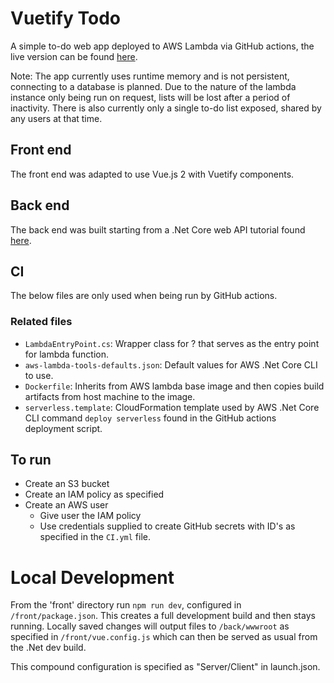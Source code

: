 # Vuetify Todo 

A simple to-do web app deployed to AWS Lambda via GitHub actions, the live version can be found [here](https://2jhl9zb0o6.execute-api.us-east-2.amazonaws.com/Prod/).

Note: The app currently uses runtime memory and is not persistent, connecting to a database is planned. Due to the nature of the lambda instance only being run on request, lists will be lost after a period of inactivity. There is also currently only a single to-do list exposed, shared by any users at that time.

## Front end

The front end was adapted to use Vue.js 2 with Vuetify components.

## Back end

The back end was built starting from a .Net Core web API tutorial found [here](https://docs.microsoft.com/en-us/aspnet/core/tutorials/first-web-api?view=aspnetcore-5.0&tabs=visual-studio-code).

## CI
The below files are only used when being run by GitHub actions.

### Related files

- `LambdaEntryPoint.cs`: Wrapper class for ? that serves as the entry point for lambda function. 
- `aws-lambda-tools-defaults.json`: Default values for AWS .Net Core CLI to use.
- `Dockerfile`: Inherits from AWS lambda base image and then copies build artifacts from host machine to the image.
- `serverless.template`: CloudFormation template used by AWS .Net Core CLI command `deploy serverless` found in the GitHub actions deployment script.

## To run

- Create an S3 bucket
- Create an IAM policy as specified
- Create an AWS user
    - Give user the IAM policy
    - Use credentials supplied to create GitHub secrets with ID's as specified in the `CI.yml` file.

# Local Development

From the 'front' directory run `npm run dev`, configured in `/front/package.json`. This creates a full development build and then stays running. Locally saved changes will output files to `/back/wwwroot` as specified in `/front/vue.config.js` which can then be served as usual from the .Net dev build.

This compound configuration is specified as "Server/Client" in launch.json.